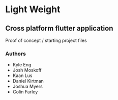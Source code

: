 # Light Weight

## Cross platform flutter application

Proof of concept / starting project files


### Authors

- Kyle Eng 
- Josh Moskoff
- Kaan Lus
- Daniel Kirtman
- Joshua Myers
- Colin Farley